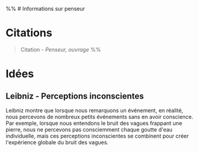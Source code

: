 %% # Informations sur penseur



# Citations
> Citation - _Penseur, ouvrage_ %%



# Idées

## Leibniz - Perceptions inconscientes
Leibniz montre que lorsque nous remarquons un événement, en réalité, nous percevons de nombreux petits événements sans en avoir conscience. Par exemple, lorsque nous entendons le bruit des vagues frappant une pierre, nous ne percevons pas consciemment chaque goutte d'eau individuelle, mais ces perceptions inconscientes se combinent pour créer l'expérience globale du bruit des vagues.
